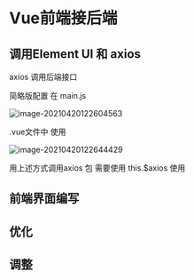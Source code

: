 # Vue前端接后端

<!--more-->

## 调用Element UI 和 axios

axios 调用后端接口

简略版配置 在 main.js 

![image-20210420122604563](../images/Vue/image-20210420122604563.png)

.vue文件中 使用

![image-20210420122644429](../images/Vue/image-20210420122644429.png)

用上述方式调用axios 包  需要使用 this.$axios 使用 

## 前端界面编写

## 优化

## 调整
